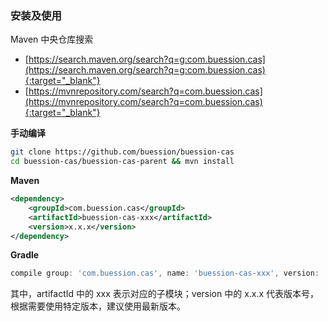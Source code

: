 ### 安装及使用

Maven 中央仓库搜索

- [https://search.maven.org/search?q=g:com.buession.cas](https://search.maven.org/search?q=g:com.buession.cas){:target="_blank"}
- [https://mvnrepository.com/search?q=com.buession.cas](https://mvnrepository.com/search?q=com.buession.cas){:target="_blank"}

**手动编译**

```bash
git clone https://github.com/buession/buession-cas
cd buession-cas/buession-cas-parent && mvn install
```

**Maven**

```xml
<dependency>
    <groupId>com.buession.cas</groupId>
    <artifactId>buession-cas-xxx</artifactId>
    <version>x.x.x</version>
</dependency>
```

**Gradle**

```gradle
compile group: 'com.buession.cas', name: 'buession-cas-xxx', version: 'x.x.x'
```

其中，artifactId 中的 xxx 表示对应的子模块；version 中的 x.x.x 代表版本号，根据需要使用特定版本，建议使用最新版本。
